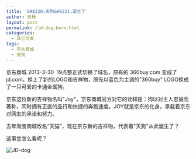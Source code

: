 ```yaml
---
title: '&#8220;天狗&#8221;诞生了'
author: 老杨
layout: post
permalink: /jd-dog-born.html
categories:
  - 其它分类
tags:
  - 京东商城
  - 天狗
---
```

京东商城 2013-3-30  19点整正式切换了域名，原有的 360buy.com 变成了 jd.com。换上了新的LOGO和吉祥物，原先以蓝色为主调的"360buy" LOGO换成了一只可爱的卡通金属狗。

京东这位新的吉祥物名叫"Joy"，京东商城官方对它的诠释是：狗以对主人忠诚而著称，同时拥有正直的品行和快捷的奔跑速度。JOY就是京东的化身，承载着京东对网友的承诺和努力。

去年淘宝商城改名“天猫”，现在京东新的吉祥物，代表着"天狗"从此诞生了？  


  
这事您怎么看呢？

![JD-dog][1]

 [1]: http://cyhour.com/wp-content/uploads/2013/04/JD-dog.png